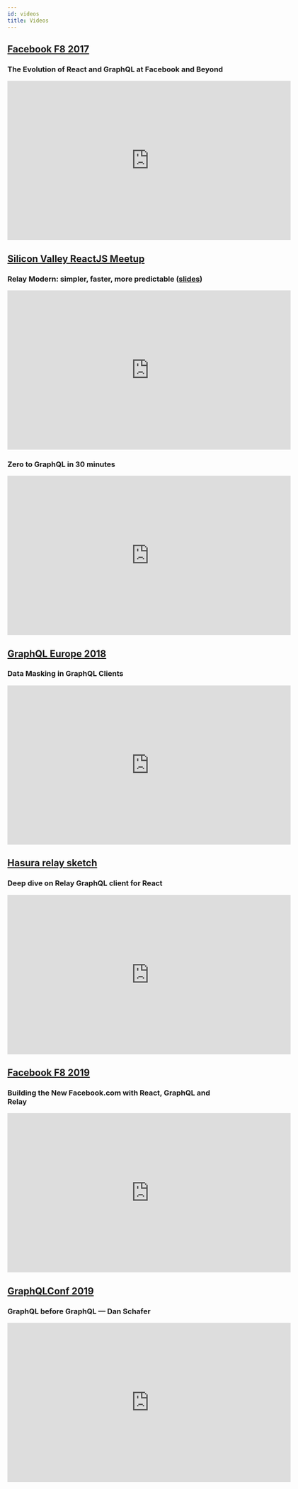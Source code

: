 ```yaml
---
id: videos
title: Videos
---
```

## [Facebook F8 2017](https://www.f8.com/)

### The Evolution of React and GraphQL at Facebook and Beyond

<iframe src="https://www.facebook.com/plugins/video.php?href=https%3A%2F%2Fwww.facebook.com%2FFacebookforDevelopers%2Fvideos%2F10154614710193553%2F&show_text=0&width=640" width="640" height="360" frameborder="0" allowfullscreen></iframe>

## [Silicon Valley ReactJS Meetup](http://www.meetup.com/Silicon-Valley-ReactJS-Meetup/)

### Relay Modern: simpler, faster, more predictable ([slides](https://speakerdeck.com/wincent/relay-2-simpler-faster-more-predictable))

<iframe width="640" height="360" src="https://www.youtube-nocookie.com/embed/OEfUBN9dAI8" frameborder="0" allowfullscreen></iframe>

### Zero to GraphQL in 30 minutes

<iframe width="640" height="360" src="https://www.youtube-nocookie.com/embed/UBGzsb2UkeY" frameborder="0" allowfullscreen></iframe>

## [GraphQL Europe 2018](https://www.graphql-europe.org/)

### Data Masking in GraphQL Clients

<iframe width="640" height="360" src="https://www.youtube-nocookie.com/embed/ww5UQ50oHok" frameborder="0" allowfullscreen></iframe>

## [Hasura relay sketch](https://hasura.io/)

### Deep dive on Relay GraphQL client for React

<iframe width="640" height="360" src="https://www.youtube.com/embed/xnvzz7Z658I" frameborder="0" allowfullscreen></iframe>

## [Facebook F8 2019](https://developers.facebook.com/)

### Building the New Facebook.com with React, GraphQL and Relay

<iframe width="640" height="360" src="https://www.youtube.com/embed/WxPtYJRjLL0" frameborder="0" allowfullscreen></iframe>

## [GraphQLConf 2019](https://www.prisma.io/)

### GraphQL before GraphQL — Dan Schafer

<iframe width="640" height="360" src="https://www.youtube.com/embed/gb1R-fWP1Yw" frameborder="0" allowfullscreen></iframe>



